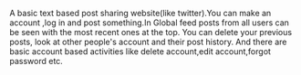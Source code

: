 A basic text based post sharing website(like twitter).You can make an account ,log in and post something.In Global feed posts from all users can be seen with the most recent ones at the top. You can delete your previous posts, look at other people's account and their post history. And there are basic account based activities like delete account,edit account,forgot password etc.